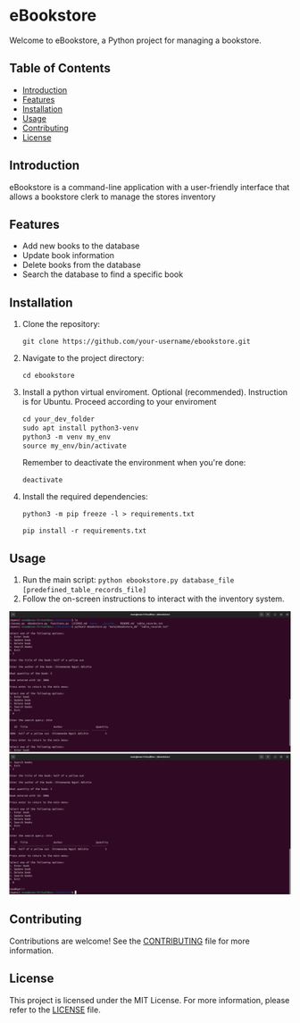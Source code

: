 # eBookstore

Welcome to eBookstore, a Python project for managing a bookstore.

## Table of Contents
- [Introduction](#introduction)
- [Features](#features)
- [Installation](#installation)
- [Usage](#usage)
- [Contributing](#contributing)
- [License](#license)

## Introduction
eBookstore is a command-line application with a user-friendly interface that allows a bookstore clerk to manage the stores inventory

## Features
- Add new books to the database
- Update book information
- Delete books from the database
- Search the database to find a specific book

## Installation
1. Clone the repository:
    ```
    git clone https://github.com/your-username/ebookstore.git
    ```

2. Navigate to the project directory:
    ```
    cd ebookstore
    ```

3. Install a python virtual enviroment. Optional (recommended). Instruction is for Ubuntu. Proceed according to your enviroment
    ```
    cd your_dev_folder
    sudo apt install python3-venv
    python3 -m venv my_env
    source my_env/bin/activate
    ```

    Remember to deactivate the environment when you're done:
    ```
    deactivate
    ```

4. Install the required dependencies:
    ```
    python3 -m pip freeze -l > requirements.txt
    ```
    ```
    pip install -r requirements.txt
    ```

## Usage
1. Run the main script: `python ebookstore.py database_file [predefined_table_records_file]`
2. Follow the on-screen instructions to interact with the inventory system.

![First screenshot of ebookstore](ebookstore_screenshot_1.png)
![Second continuation screenshot of ebookstore](ebookstore_screenshot_2.png)

## Contributing
Contributions are welcome! See the [CONTRIBUTING](CONTRIBUTING.md) file for more information.

## License
This project is licensed under the MIT License. For more information, please refer to the [LICENSE](LICENSE.md) file.

